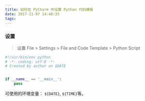 ```yaml
---
title: 如何在 PyCharm 中设置 Python 代码模板
date: 2017-11-07 14:48:33
tags:
---
```



### 设置

> 设置 File > Settings > File and Code Template > Python Script


```python
#!/usr/bin/env python
# -*- coding: utf-8 -*-
# Created by author on $DATE


if __name__ == '__main__':
    pass

```

可使用的环境变量： `${DATE}`, `${TIME}`等。